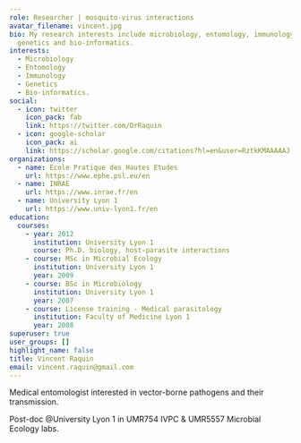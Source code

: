 ```yaml
---
role: Researcher | mosquito-virus interactions
avatar_filename: vincent.jpg
bio: My research interests include microbiology, entomology, immunology,
  genetics and bio-informatics.
interests:
  - Microbiology
  - Entomology
  - Immunology
  - Genetics
  - Bio-informatics.
social:
  - icon: twitter
    icon_pack: fab
    link: https://twitter.com/DrRaquin
  - icon: google-scholar
    icon_pack: ai
    link: https://scholar.google.com/citations?hl=en&user=RztkKMAAAAAJ
organizations:
  - name: Ecole Pratique des Hautes Etudes
    url: https://www.ephe.psl.eu/en
  - name: INRAE
    url: https://www.inrae.fr/en
  - name: University Lyon 1
    url: https://www.univ-lyon1.fr/en
education:
  courses:
    - year: 2012
      institution: University Lyon 1
      course: Ph.D. biology, host-parasite interactions
    - course: MSc in Microbial Ecology
      institution: University Lyon 1
      year: 2009
    - course: BSc in Microbiology
      institution: University Lyon 1
      year: 2007
    - course: License training - Medical parasitology
      institution: Faculty of Medicine Lyon 1
      year: 2008
superuser: true
user_groups: []
highlight_name: false
title: Vincent Raquin
email: vincent.raquin@gmail.com
---
```

Medical entomologist interested in vector-borne pathogens and their transmission.

Post-doc @University Lyon 1 in UMR754 IVPC & UMR5557 Microbial Ecology labs.